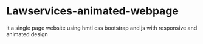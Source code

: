 # Lawservices-animated-webpage
 it a single page website using hmtl css bootstrap and js with responsive and animated design  
